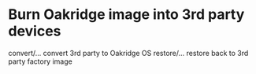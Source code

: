 # Burn Oakridge image into 3rd party devices
convert/... convert 3rd party to Oakridge OS
restore/... restore back to 3rd party factory image
